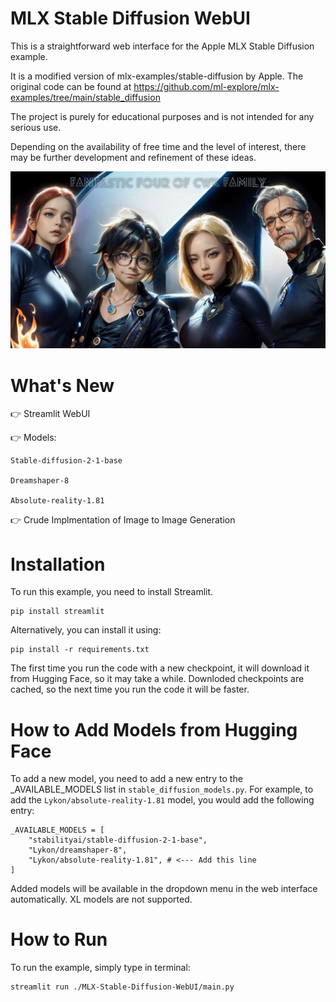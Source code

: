 MLX Stable Diffusion WebUI
====================================
This is a straightforward web interface for the Apple MLX Stable Diffusion example.

It is a modified version of mlx-examples/stable-diffusion by Apple. The original code can be found at https://github.com/ml-explore/mlx-examples/tree/main/stable_diffusion

The project is purely for educational purposes and is not intended for any serious use.

Depending on the availability of free time and the level of interest, there may be further development and refinement of these ideas.

![thumb.jpeg](thumb.jpeg)

What's New
=============

👉 Streamlit WebUI

👉 Models: 
  
    Stable-diffusion-2-1-base

    Dreamshaper-8

    Absolute-reality-1.81

👉 Crude Implmentation of Image to Image Generation

Installation
=============

To run this example, you need to install Streamlit. 

    pip install streamlit   

Alternatively, you can install it using:

    pip install -r requirements.txt

The first time you run the code with a new checkpoint, it will download it from Hugging Face, so it may take a while. Downloded checkpoints are cached, so the next time you run the code it will be faster.

How to Add Models from Hugging Face
===================================

To add a new model, you need to add a new entry to the _AVAILABLE_MODELS list in `stable_diffusion_models.py`. For example, to add the `Lykon/absolute-reality-1.81` model, you would add the following entry:

    _AVAILABLE_MODELS = [
        "stabilityai/stable-diffusion-2-1-base",
        "Lykon/dreamshaper-8",
        "Lykon/absolute-reality-1.81", # <--- Add this line
    ]

Added models will be available in the dropdown menu in the web interface automatically. XL models are not supported. 

How to Run
=============
To run the example, simply type in terminal:

    streamlit run ./MLX-Stable-Diffusion-WebUI/main.py
